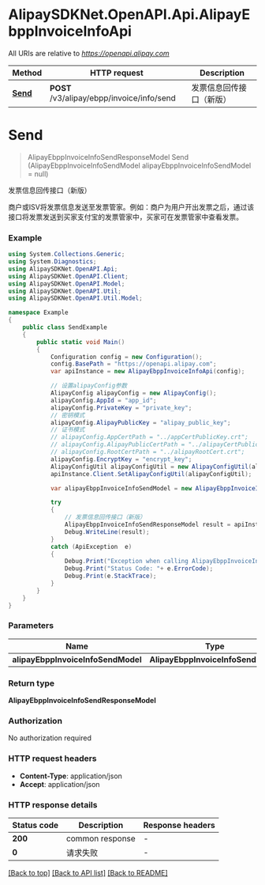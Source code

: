 # AlipaySDKNet.OpenAPI.Api.AlipayEbppInvoiceInfoApi

All URIs are relative to *https://openapi.alipay.com*

Method | HTTP request | Description
------------- | ------------- | -------------
[**Send**](AlipayEbppInvoiceInfoApi.md#send) | **POST** /v3/alipay/ebpp/invoice/info/send | 发票信息回传接口（新版）


<a name="send"></a>
# **Send**
> AlipayEbppInvoiceInfoSendResponseModel Send (AlipayEbppInvoiceInfoSendModel alipayEbppInvoiceInfoSendModel = null)

发票信息回传接口（新版）

商户或ISV将发票信息发送至发票管家。例如：商户为用户开出发票之后，通过该接口将发票发送到买家支付宝的发票管家中，买家可在发票管家中查看发票。

### Example
```csharp
using System.Collections.Generic;
using System.Diagnostics;
using AlipaySDKNet.OpenAPI.Api;
using AlipaySDKNet.OpenAPI.Client;
using AlipaySDKNet.OpenAPI.Model;
using AlipaySDKNet.OpenAPI.Util;
using AlipaySDKNet.OpenAPI.Util.Model;

namespace Example
{
    public class SendExample
    {
        public static void Main()
        {
            Configuration config = new Configuration();
            config.BasePath = "https://openapi.alipay.com";
            var apiInstance = new AlipayEbppInvoiceInfoApi(config);

            // 设置alipayConfig参数
            AlipayConfig alipayConfig = new AlipayConfig();
            alipayConfig.AppId = "app_id";
            alipayConfig.PrivateKey = "private_key";
            // 密钥模式
            alipayConfig.AlipayPublicKey = "alipay_public_key";
            // 证书模式
            // alipayConfig.AppCertPath = "../appCertPublicKey.crt";
            // alipayConfig.AlipayPublicCertPath = "../alipayCertPublicKey_RSA2.crt";
            // alipayConfig.RootCertPath = "../alipayRootCert.crt";
            alipayConfig.EncryptKey = "encrypt_key";
            AlipayConfigUtil alipayConfigUtil = new AlipayConfigUtil(alipayConfig);
            apiInstance.Client.SetAlipayConfigUtil(alipayConfigUtil);

            var alipayEbppInvoiceInfoSendModel = new AlipayEbppInvoiceInfoSendModel(); // AlipayEbppInvoiceInfoSendModel |  (optional) 

            try
            {
                // 发票信息回传接口（新版）
                AlipayEbppInvoiceInfoSendResponseModel result = apiInstance.Send(alipayEbppInvoiceInfoSendModel);
                Debug.WriteLine(result);
            }
            catch (ApiException  e)
            {
                Debug.Print("Exception when calling AlipayEbppInvoiceInfoApi.Send: " + e.Message );
                Debug.Print("Status Code: "+ e.ErrorCode);
                Debug.Print(e.StackTrace);
            }
        }
    }
}
```

### Parameters

Name | Type | Description  | Notes
------------- | ------------- | ------------- | -------------
 **alipayEbppInvoiceInfoSendModel** | **AlipayEbppInvoiceInfoSendModel**|  | [optional] 

### Return type

**AlipayEbppInvoiceInfoSendResponseModel**

### Authorization

No authorization required

### HTTP request headers

 - **Content-Type**: application/json
 - **Accept**: application/json


### HTTP response details
| Status code | Description | Response headers |
|-------------|-------------|------------------|
| **200** | common response |  -  |
| **0** | 请求失败 |  -  |

[[Back to top]](#) [[Back to API list]](../README.md#documentation-for-api-endpoints) [[Back to README]](../README.md)

